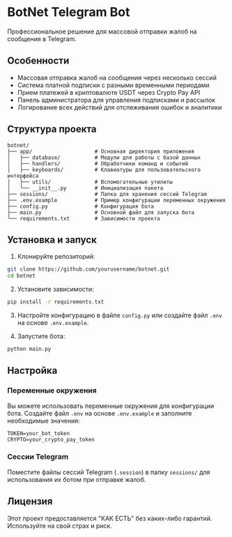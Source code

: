 # BotNet Telegram Bot

Профессиональное решение для массовой отправки жалоб на сообщения в Telegram.

## Особенности

- Массовая отправка жалоб на сообщения через несколько сессий
- Система платной подписки с разными временными периодами
- Прием платежей в криптовалюте USDT через Crypto Pay API
- Панель администратора для управления подписками и рассылок
- Логирование всех действий для отслеживания ошибок и аналитики

## Структура проекта

```
botnet/
├── app/                    # Основная директория приложения
│   ├── database/           # Модули для работы с базой данных
│   ├── handlers/           # Обработчики команд и событий
│   ├── keyboards/          # Клавиатуры для пользовательского интерфейса
│   ├── utils/              # Вспомогательные утилиты
│   └── __init__.py         # Инициализация пакета
├── sessions/               # Папка для хранения сессий Telegram
├── .env.example            # Пример конфигурации переменных окружения
├── config.py               # Конфигурация бота
├── main.py                 # Основной файл для запуска бота
└── requirements.txt        # Зависимости проекта
```

## Установка и запуск

1. Клонируйте репозиторий:
```bash
git clone https://github.com/yourusername/botnet.git
cd botnet
```

2. Установите зависимости:
```bash
pip install -r requirements.txt
```

3. Настройте конфигурацию в файле `config.py` или создайте файл `.env` на основе `.env.example`.

4. Запустите бота:
```bash
python main.py
```

## Настройка

### Переменные окружения

Вы можете использовать переменные окружения для конфигурации бота. Создайте файл `.env` на основе `.env.example` и заполните необходимые значения:

```
TOKEN=your_bot_token
CRYPTO=your_crypto_pay_token
```

### Сессии Telegram

Поместите файлы сессий Telegram (`.session`) в папку `sessions/` для использования их ботом при отправке жалоб.

## Лицензия

Этот проект предоставляется "КАК ЕСТЬ" без каких-либо гарантий. Используйте на свой страх и риск. 